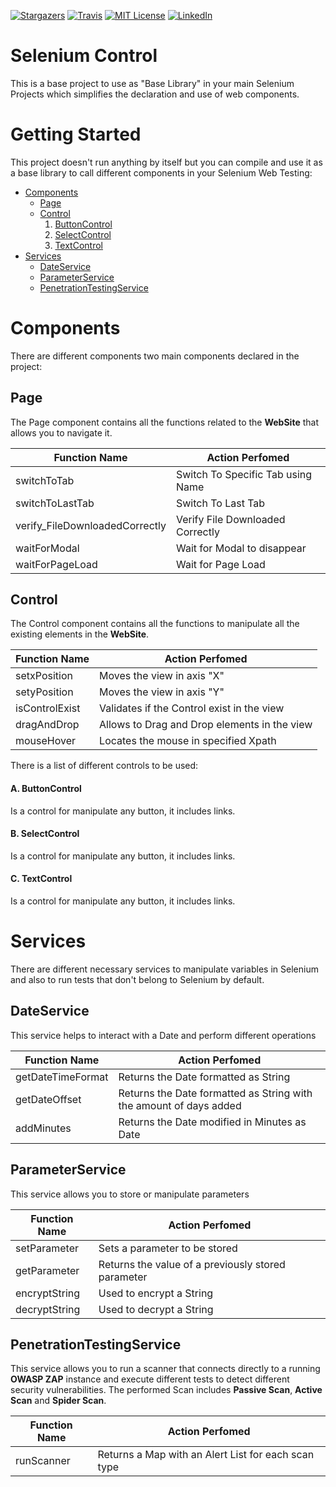 [![Stargazers][stars-shield]][stars-url]
[![Travis][travis-shield]][travis-url]
[![MIT License][license-shield]][license-url]
[![LinkedIn][linkedin-shield]][linkedin-url]

# Selenium Control

This is a base project to use as "Base Library" in your main Selenium Projects which simplifies the declaration and use of web components.

# Getting Started

This project doesn't run anything by itself but you can compile and use it as a base library to call different components in your Selenium Web Testing:
* [Components](#Components)
    * [Page](#Page)
    * [Control](#Control)
      1. [ButtonControl](#a-buttoncontrol)
      2. [SelectControl](#b-SelectControl)
      3. [TextControl](#c-TextControl)
* [Services](#Services)
    * [DateService](#DateService)
    * [ParameterService](#ParameterService)
    * [PenetrationTestingService](#PenetrationTestingService)

# Components
There are different components two main components declared in the project:

## Page
The Page component contains all the functions related to the **WebSite** that allows you to navigate it.

|Function Name                      |Action Perfomed|
|---                                |---|
|switchToTab                        |Switch To Specific Tab using Name|
|switchToLastTab                    |Switch To Last Tab|
|verify_FileDownloadedCorrectly     |Verify File Downloaded Correctly|
|waitForModal                       |Wait for Modal to disappear|
|waitForPageLoad                    |Wait for Page Load|

## Control
The Control component contains all the functions to manipulate all the existing elements in the **WebSite**.

|Function Name                      |Action Perfomed|
|---                                |---|
|setxPosition                       |Moves the view in axis "X"|
|setyPosition                       |Moves the view in axis "Y"|
|isControlExist                     |Validates if the Control exist in the view|
|dragAndDrop                        |Allows to Drag and Drop elements in the view |
|mouseHover                         |Locates the mouse in specified Xpath|

There is a list of different controls to be used: 

#### A. ButtonControl
Is a control for manipulate any button, it includes links.

#### B. SelectControl
Is a control for manipulate any button, it includes links.

#### C. TextControl
Is a control for manipulate any button, it includes links.

# Services
There are different necessary services to manipulate variables in Selenium and also to run tests that don't belong to Selenium by default.

## DateService
This service helps to interact with a Date and perform different operations

|Function Name                      |Action Perfomed|
|---                                |---|
|getDateTimeFormat                  |Returns the Date formatted as String|
|getDateOffset                      |Returns the Date formatted as String with the amount of days added|
|addMinutes                         |Returns the Date modified in Minutes as Date|

## ParameterService
This service allows you to store or manipulate parameters

|Function Name                      |Action Perfomed|
|---                                |---|
|setParameter                       |Sets a parameter to be stored|
|getParameter                       |Returns the value of a previously stored parameter|
|encryptString                      |Used to encrypt a String|
|decryptString                      |Used to decrypt a String|

## PenetrationTestingService
This service allows you to run a scanner that connects directly to a running **OWASP ZAP** instance and execute different tests to detect different security vulnerabilities.
The performed Scan includes **Passive Scan**, **Active Scan** and **Spider Scan**.

|Function Name                      |Action Perfomed|
|---                                |---|
|runScanner                         |Returns a Map with an Alert List for each scan type|

<!-- LINKS -->
[stars-shield]: https://img.shields.io/github/stars/jesuslnv/SeleniumControl.svg
[stars-url]: https://github.com/jesuslnv/SeleniumControl/stargazers
[travis-shield]: https://travis-ci.org/jesuslnv/SeleniumControl.svg?branch=master
[travis-url]: https://travis-ci.org/jesuslnv/SeleniumControl
[license-shield]: https://img.shields.io/github/license/jesuslnv/SeleniumControl.svg
[license-url]: https://github.com/jesuslnv/SeleniumControl/blob/master/LICENSE.txt
[linkedin-shield]: https://img.shields.io/badge/-LinkedIn-black.svg?logo=linkedin&colorB=1E5799
[linkedin-url]: https://pe.linkedin.com/in/jesus-luis-neira-vizcarra-27b4b31a